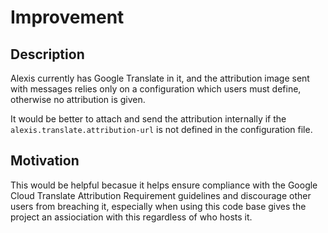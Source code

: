 # Improvement
<!--
  This is for improvements for existing features which may
  be a small optimisation of compliance related change, but
  doesn't add any significant functionality.

  This is pre-filled with example values, feel free to
  remove them before populating the template.
  
  If you feel a heading is irrelevent, just remove it.
-->

## Description
<!-- 
  Explain what this is about, try to use full sentences, and make your point clear.
-->
Alexis currently has Google Translate in it, and the attribution image sent with
messages relies only on a configuration which users must define, otherwise no
attribution is given.

It would be better to attach and send the attribution internally if the
`alexis.translate.attribution-url` is not defined in the configuration file.

## Motivation
This would be helpful becasue it helps ensure compliance with the
Google Cloud Translate Attribution Requirement guidelines and discourage
other users from breaching it, especially when using this code base 
gives the project an assiociation with this regardless of who hosts it.
